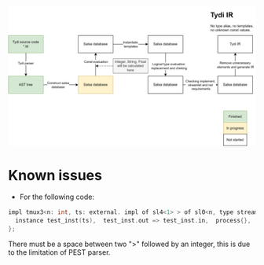 ![Progress](./progress.drawio.png)

# Known issues
- For the following code: 
```cpp
impl tmux3<n: int, ts: external. impl of sl4<1> > of sl0<n, type stream0> {
  instance test_inst(ts),  test_inst.out => test_inst.in,  process{},
};
```
There must be a space between two ">" followed by an integer, this is due to the limitation of PEST parser. 